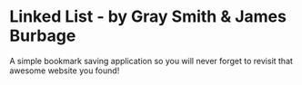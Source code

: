 # Linked List - by Gray Smith & James Burbage

A simple bookmark saving application so you will never forget to revisit that awesome website you found!

